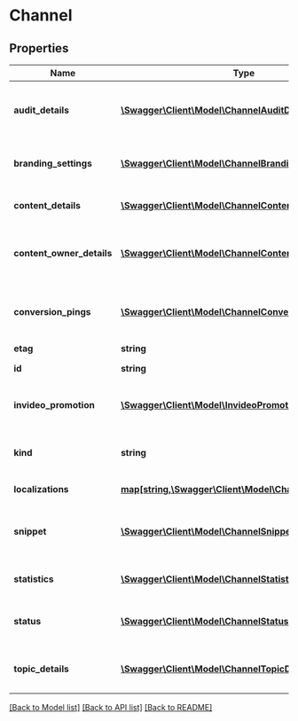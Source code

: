 # Channel

## Properties
Name | Type | Description | Notes
------------ | ------------- | ------------- | -------------
**audit_details** | [**\Swagger\Client\Model\ChannelAuditDetails**](ChannelAuditDetails.md) | The auditionDetails object encapsulates channel data that is relevant for YouTube Partners during the audition process. | [optional] 
**branding_settings** | [**\Swagger\Client\Model\ChannelBrandingSettings**](ChannelBrandingSettings.md) | The brandingSettings object encapsulates information about the branding of the channel. | [optional] 
**content_details** | [**\Swagger\Client\Model\ChannelContentDetails**](ChannelContentDetails.md) | The contentDetails object encapsulates information about the channel&#39;s content. | [optional] 
**content_owner_details** | [**\Swagger\Client\Model\ChannelContentOwnerDetails**](ChannelContentOwnerDetails.md) | The contentOwnerDetails object encapsulates channel data that is relevant for YouTube Partners linked with the channel. | [optional] 
**conversion_pings** | [**\Swagger\Client\Model\ChannelConversionPings**](ChannelConversionPings.md) | The conversionPings object encapsulates information about conversion pings that need to be respected by the channel. | [optional] 
**etag** | **string** | Etag of this resource. | [optional] 
**id** | **string** | The ID that YouTube uses to uniquely identify the channel. | [optional] 
**invideo_promotion** | [**\Swagger\Client\Model\InvideoPromotion**](InvideoPromotion.md) | The invideoPromotion object encapsulates information about promotion campaign associated with the channel. | [optional] 
**kind** | **string** | Identifies what kind of resource this is. Value: the fixed string \&quot;youtube#channel\&quot;. | [optional] [default to 'youtube#channel']
**localizations** | [**map[string,\Swagger\Client\Model\ChannelLocalization]**](ChannelLocalization.md) | Localizations for different languages | [optional] 
**snippet** | [**\Swagger\Client\Model\ChannelSnippet**](ChannelSnippet.md) | The snippet object contains basic details about the channel, such as its title, description, and thumbnail images. | [optional] 
**statistics** | [**\Swagger\Client\Model\ChannelStatistics**](ChannelStatistics.md) | The statistics object encapsulates statistics for the channel. | [optional] 
**status** | [**\Swagger\Client\Model\ChannelStatus**](ChannelStatus.md) | The status object encapsulates information about the privacy status of the channel. | [optional] 
**topic_details** | [**\Swagger\Client\Model\ChannelTopicDetails**](ChannelTopicDetails.md) | The topicDetails object encapsulates information about Freebase topics associated with the channel. | [optional] 

[[Back to Model list]](../README.md#documentation-for-models) [[Back to API list]](../README.md#documentation-for-api-endpoints) [[Back to README]](../README.md)


